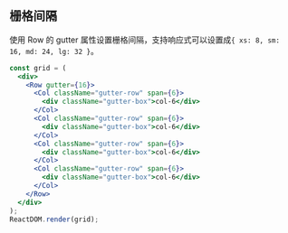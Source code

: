 ## 栅格间隔

使用 Row 的 gutter 属性设置栅格间隔，支持响应式可以设置成`{ xs: 8, sm: 16, md: 24, lg: 32 }`。

<!--start-code-->

```jsx
const grid = (
  <div>
    <Row gutter={16}>
      <Col className="gutter-row" span={6}>
        <div className="gutter-box">col-6</div>
      </Col>
      <Col className="gutter-row" span={6}>
        <div className="gutter-box">col-6</div>
      </Col>
      <Col className="gutter-row" span={6}>
        <div className="gutter-box">col-6</div>
      </Col>
      <Col className="gutter-row" span={6}>
        <div className="gutter-box">col-6</div>
      </Col>
    </Row>
  </div>
);
ReactDOM.render(grid);
```

<!--end-code-->

